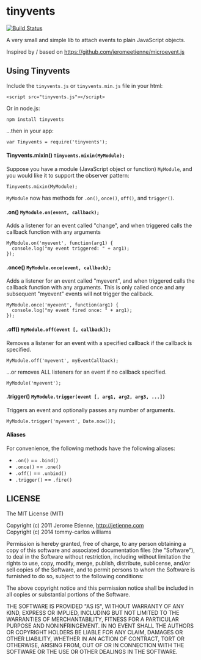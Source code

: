 tinyvents
============

[![Build Status](https://travis-ci.org/devgeeks/tinyvents.svg?branch=master)](https://travis-ci.org/devgeeks/tinyvents)

A very small and simple lib to attach events to plain JavaScript objects.

Inspired by / based on https://github.com/jeromeetienne/microevent.js

## Using Tinyvents

Include the `tinyvents.js` or `tinyvents.min.js` file in your html:

    <script src="tinyvents.js"></script>

Or in node.js:

    npm install tinyvents

...then in your app:

    var Tinyvents = require('tinyvents');

#### Tinyvents.mixin() `Tinyvents.mixin(MyModule);`

Suppose you have a module (JavaScript object or function) `MyModule`, and you would like it to support the observer 
pattern:

    Tinyvents.mixin(MyModule);

`MyModule` now has methods for `.on()`, `once()`, `off()`, and `trigger()`.

#### .on() `MyModule.on(event, callback);`

Adds a listener for an event called "change", and when triggered calls the
callback function with any arguments

    MyModule.on('myevent', function(arg1) {
      console.log("my event triggered: " + arg1);
    });

#### .once() `MyModule.once(event, callback);`

Adds a listener for an event called "myevent", and when triggered calls the
callback function with any arguments. This is only called once and any subsequent 
"myevent" events will not trigger the callback.

    MyModule.once('myevent', function(arg1) {
      console.log("my event fired once: " + arg1);
    });

#### .off() `MyModule.off(event [, callback]);`

Removes a listener for an event with a specified callback if the callback is specified.

    MyModule.off('myevent', myEventCallback);

...or removes ALL listeners for an event if no callback specified.

    MyModule('myevent');

#### .trigger() `MyModule.trigger(event [, arg1, arg2, arg3, ...])`

Triggers an event and optionally passes any number of arguments.

    MyModule.trigger('myevent', Date.now());

#### Aliases

For convenience, the following methods have the following aliases:

* `.on()` == `.bind()`
* `.once()` == `.one()`
* `.off()` == `.unbind()`
* `.trigger()` == `.fire()`



## LICENSE

The MIT License (MIT)

Copyright (c) 2011 Jerome Etienne, http://jetienne.com  
Copyright (c) 2014 tommy-carlos williams

Permission is hereby granted, free of charge, to any person obtaining a copy
of this software and associated documentation files (the "Software"), to deal
in the Software without restriction, including without limitation the rights
to use, copy, modify, merge, publish, distribute, sublicense, and/or sell
copies of the Software, and to permit persons to whom the Software is
furnished to do so, subject to the following conditions:

The above copyright notice and this permission notice shall be included in all
copies or substantial portions of the Software.

THE SOFTWARE IS PROVIDED "AS IS", WITHOUT WARRANTY OF ANY KIND, EXPRESS OR
IMPLIED, INCLUDING BUT NOT LIMITED TO THE WARRANTIES OF MERCHANTABILITY,
FITNESS FOR A PARTICULAR PURPOSE AND NONINFRINGEMENT. IN NO EVENT SHALL THE
AUTHORS OR COPYRIGHT HOLDERS BE LIABLE FOR ANY CLAIM, DAMAGES OR OTHER
LIABILITY, WHETHER IN AN ACTION OF CONTRACT, TORT OR OTHERWISE, ARISING FROM,
OUT OF OR IN CONNECTION WITH THE SOFTWARE OR THE USE OR OTHER DEALINGS IN THE
SOFTWARE.

